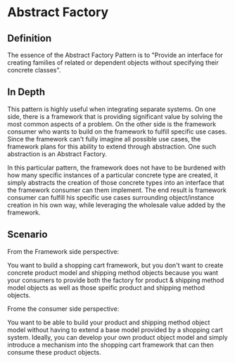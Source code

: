 Abstract Factory
================

Definition
----------

The essence of the Abstract Factory Pattern is to "Provide an interface for creating families of related or dependent objects without specifying their concrete classes".

In Depth
--------

This pattern is highly useful when integrating separate systems.  On one side, there is a framework that is providing significant value by solving the most common aspects of a problem.  On the other side is the framework consumer who wants to build on the framework to fulfill specific use cases.  Since the framework can't fully imagine all possible use cases, the framework plans for this ability to extend through abstraction.  One such abstraction is an Abstract Factory.

In this particular pattern, the framework does not have to be burdened with how many specific instances of a particular concrete type are created, it simply abstracts the creation of those concrete types into an interface that the framework consumer can them implement.  The end result is framework consumer can fulfill his specific use cases surrounding object/instance creation in his own way, while leveraging the wholesale value added by the framework.

Scenario
--------

From the Framework side perspective:

You want to build a shopping cart framework, but you don't want to create concrete product model and shipping method objects because you want your consumers to provide both the factory for product & shipping method model objects as well as those speific product and shipping method objects.

Frome the consumer side perspective:

You want to be able to build your product and shipping method object model without having to extend a base model provided by a shopping cart system.  Ideally, you can develop your own product object model and simply introduce a mechanism into the shopping cart framework that can then consume these product objects.